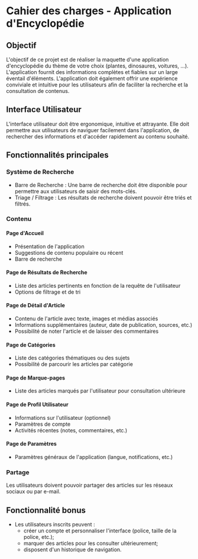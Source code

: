 # Cahier des charges - Application d'Encyclopédie

## Objectif

L'objectif de ce projet est de réaliser la maquette d'une application d'encyclopédie du thème de votre choix (plantes, dinosaures, voitures, ...). L'application fournit des informations complètes et fiables sur un large éventail d'éléments. L'application doit également offrir une expérience conviviale et intuitive pour les utilisateurs afin de faciliter la recherche et la consultation de contenus.


## Interface Utilisateur

L'interface utilisateur doit être ergonomique, intuitive et attrayante. Elle doit permettre aux utilisateurs de naviguer facilement dans l'application, de rechercher des informations et d'accéder rapidement au contenu souhaité.

## Fonctionnalités principales

### Système de Recherche
- Barre de Recherche : Une barre de recherche doit être disponible pour permettre aux utilisateurs de saisir des mots-clés.
- Triage / Filtrage : Les résultats de recherche doivent pouvoir être triés et filtrés.

### Contenu
#### Page d'Accueil
* Présentation de l'application
* Suggestions de contenu populaire ou récent
* Barre de recherche

#### Page de Résultats de Recherche
* Liste des articles pertinents en fonction de la requête de l'utilisateur 
* Options de filtrage et de tri

#### Page de Détail d'Article
* Contenu de l'article avec texte, images et médias associés
* Informations supplémentaires (auteur, date de publication, sources, etc.)
* Possibilité de noter l'article et de laisser des commentaires

#### Page de Catégories
* Liste des catégories thématiques ou des sujets
* Possibilité de parcourir les articles par catégorie

#### Page de Marque-pages
* Liste des articles marqués par l'utilisateur pour consultation ultérieure

#### Page de Profil Utilisateur
* Informations sur l'utilisateur (optionnel)
* Paramètres de compte
* Activités récentes (notes, commentaires, etc.)

#### Page de Paramètres
* Paramètres généraux de l'application (langue, notifications, etc.)

### Partage
Les utilisateurs doivent pouvoir partager des articles sur les réseaux sociaux ou par e-mail.

## Fonctionnalité bonus
* Les utilisateurs inscrits peuvent : 
	* créer un compte et personnaliser l'interface (police, taille de la police, etc.);
	* marquer des articles pour les consulter ultérieurement;
	* disposent d'un historique de navigation.


